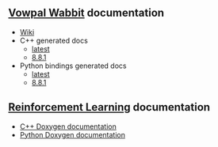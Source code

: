 ## [Vowpal Wabbit](https://github.com/VowpalWabbit/vowpal_wabbit/) documentation
- [Wiki](https://github.com/VowpalWabbit/vowpal_wabbit/wiki)
- C++ generated docs
    - [latest](vowpal_wabbit/cpp/latest/)
    - [8.8.1](vowpal_wabbit/cpp/8.8.1/)
- Python bindings generated docs
    - [latest](vowpal_wabbit/python/latest/)
    - [8.8.1](vowpal_wabbit/python/8.8.1/)
## [Reinforcement Learning](https://github.com/VowpalWabbit/reinforcement_learning/) documentation
- [C++ Doxygen documentation](reinforcement_learning/cpp/html/)
- [Python Doxygen documentation](reinforcement_learning/python/html/)
